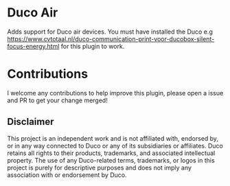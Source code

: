 # Duco Air

Adds support for Duco air devices. You must have installed the Duco e.g https://www.cvtotaal.nl/duco-communication-print-voor-ducobox-silent-focus-energy.html for this plugin to work.

# Contributions

I welcome any contributions to help improve this plugin, please open a issue and PR to get your change merged!

## Disclaimer
This project is an independent work and is not affiliated with, endorsed by, or in any way connected to Duco or any of its subsidiaries or affiliates. Duco retains all rights to their products, trademarks, and associated intellectual property. The use of any Duco-related terms, trademarks, or logos in this project is purely for descriptive purposes and does not imply any association with or endorsement by Duco.
